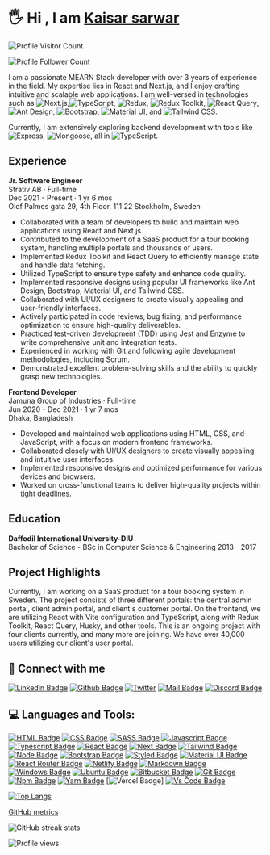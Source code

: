 # 🖐 Hi , I am [Kaisar sarwar](https://lucid-bohr-a7a084.netlify.app/)
![Profile Visitor Count](https://visitor-badge.laobi.icu/badge?page_id=kaisarvam.kaisarvam)

![Profile Follower Count](https://img.shields.io/github/followers/kaisarvam.svg?style=for-the-badge&logo=github&label=Follower&maxAge=11)

I am a passionate MEARN Stack developer with over 3 years of experience in the field. My expertise lies in React and Next.js, and I enjoy crafting intuitive and scalable web applications. I am well-versed in technologies such as ![Next.js](https://img.shields.io/badge/-Next.js-000000?style=flat-square&logo=nextdotjs&logoColor=white),![TypeScript](https://img.shields.io/badge/-TypeScript-007ACC?style=flat-square&logo=typescript&logoColor=white), ![Redux](https://img.shields.io/badge/-Redux-764ABC?style=flat-square&logo=redux&logoColor=white), ![Redux Toolkit](https://img.shields.io/badge/-Redux_Toolkit-764ABC?style=flat-square&logo=redux&logoColor=white), ![React Query](https://img.shields.io/badge/-React_Query-FF4154?style=flat-square&logo=react-query&logoColor=white), ![Ant Design](https://img.shields.io/badge/-Ant_Design-0170FE?style=flat-square&logo=ant-design&logoColor=white), ![Bootstrap](https://img.shields.io/badge/-Bootstrap-7952B3?style=flat-square&logo=bootstrap&logoColor=white), ![Material UI](https://img.shields.io/badge/-Material_UI-0081CB?style=flat-square&logo=material-ui&logoColor=white), and ![Tailwind CSS](https://img.shields.io/badge/-Tailwind_CSS-38B2AC?style=flat-square&logo=tailwind-css&logoColor=white). 

Currently, I am extensively exploring backend development with tools like ![Express](https://img.shields.io/badge/-Express-000000?style=flat-square&logo=express&logoColor=white), ![Mongoose](https://img.shields.io/badge/-Mongoose-47A248?style=flat-square&logo=mongoose&logoColor=white), all in ![TypeScript](https://img.shields.io/badge/-TypeScript-007ACC?style=flat-square&logo=typescript&logoColor=white).


## Experience

**Jr. Software Engineer**  
Strativ AB · Full-time  
Dec 2021 - Present · 1 yr 6 mos  
Olof Palmes gata 29, 4th Floor, 111 22 Stockholm, Sweden

- Collaborated with a team of developers to build and maintain web applications using React and Next.js.
- Contributed to the development of a SaaS product for a tour booking system, handling multiple portals and thousands of users.
- Implemented Redux Toolkit and React Query to efficiently manage state and handle data fetching.
- Utilized TypeScript to ensure type safety and enhance code quality.
- Implemented responsive designs using popular UI frameworks like Ant Design, Bootstrap, Material UI, and Tailwind CSS.
- Collaborated with UI/UX designers to create visually appealing and user-friendly interfaces.
- Actively participated in code reviews, bug fixing, and performance optimization to ensure high-quality deliverables.
- Practiced test-driven development (TDD) using Jest and Enzyme to write comprehensive unit and integration tests.
- Experienced in working with Git and following agile development methodologies, including Scrum.
- Demonstrated excellent problem-solving skills and the ability to quickly grasp new technologies.

**Frontend Developer**  
Jamuna Group of Industries · Full-time  
Jun 2020 - Dec 2021 · 1 yr 7 mos  
Dhaka, Bangladesh

- Developed and maintained web applications using HTML, CSS, and JavaScript, with a focus on modern frontend frameworks.
- Collaborated closely with UI/UX designers to create visually appealing and intuitive user interfaces.
- Implemented responsive designs and optimized performance for various devices and browsers.
- Worked on cross-functional teams to deliver high-quality projects within tight deadlines.

## Education

**Daffodil International University-DIU**  
Bachelor of Science - BSc in Computer Science & Engineering 
2013 - 2017

## Project Highlights

Currently, I am working on a SaaS product for a tour booking system in Sweden. The project consists of three different portals: the central admin portal, client admin portal, and client's customer portal. On the frontend, we are utilizing React with Vite configuration and TypeScript, along with Redux Toolkit, React Query, Husky, and other tools. This is an ongoing project with four clients currently, and many more are joining. We have over 40,000 users utilizing our client's user portal.



## 🚀 Connect with me



[![Linkedin Badge](https://img.shields.io/badge/LinkedIn-0077B5?style=for-the-badge&logo=linkedin&logoColor=white)](https://linkedin.com/in/kaisar-sarwar-10bb25159)
[![Github Badge](https://img.shields.io/badge/GitHub-100000?style=for-the-badge&logo=github&logoColor=white)](https://github.com/kaisarvam)
[![Twitter](https://img.shields.io/badge/Twitter-1DA1F2?style=for-the-badge&logo=twitter&logoColor=white)](https://twitter.com/tech_kaisar)
[![Mail Badge](https://img.shields.io/badge/Gmail-D14836?style=for-the-badge&logo=gmail&logoColor=white)](mailto:tech.kaisar@gmail.com)
[![Discord Badge](https://img.shields.io/badge/Discord-7289DA?style=for-the-badge&logo=discord&logoColor=white)](https://discordapp.com/)


## 💻 Languages and Tools:


[![HTML Badge](https://img.shields.io/badge/HTML5-E34F26?style=for-the-badge&logo=html5&logoColor=white)](https://github.com/kaisarvam)
[![CSS Badge](https://img.shields.io/badge/CSS3-1572B6?style=for-the-badge&logo=css3&logoColor=white)](https://github.com/kaisarvam)
[![SASS Badge](https://img.shields.io/badge/Sass-CC6699?style=for-the-badge&logo=sass&logoColor=white)](https://github.com/kaisarvam)
[![Javascript Badge](https://img.shields.io/badge/JavaScript-F7DF1E?style=for-the-badge&logo=javascript&logoColor=black)](https://github.com/kaisarvam)
[![Typescript Badge](https://img.shields.io/badge/typeScript-0078D6?style=for-the-badge&logo=typeScript&logoColor=white)](https://github.com/kaisarvam)
[![React Badge](https://img.shields.io/badge/React-20232A?style=for-the-badge&logo=react&logoColor=61DAFB)](https://github.com/kaisarvam)
[![Next Badge](https://img.shields.io/badge/NextJS-000?style=for-the-badge&logo=nextjs&logoColor=61DAFB)](https://github.com/kaisarvam)
[![Tailwind Badge](https://img.shields.io/badge/Tailwind_CSS-38B2AC?style=for-the-badge&logo=tailwind-css&logoColor=white)](https://github.com/kaisarvam)
[![Node Badge](https://img.shields.io/badge/Node.js-43853D?style=for-the-badge&logo=node.js&logoColor=white)](https://github.com/kaisarvam)
[![Bootstrap Badge](https://img.shields.io/badge/Bootstrap-563D7C?style=for-the-badge&logo=bootstrap&logoColor=white)](https://github.com/kaisarvam)
[![Styled Badge](https://img.shields.io/badge/styled--components-DB7093?style=for-the-badge&logo=styled-components&logoColor=white)](https://github.com/kaisarvam)
[![Material UI Badge](https://img.shields.io/badge/Material--UI-0081CB?style=for-the-badge&logo=material-ui&logoColor=white)](https://github.com/kaisarvam)
[![React Router Badge](https://img.shields.io/badge/React_Router-CA4245?style=for-the-badge&logo=react-router&logoColor=white)](https://github.com/kaisarvam)
[![Netlify Badge](https://img.shields.io/badge/Netlify-00C7B7?style=for-the-badge&logo=netlify&logoColor=white)](https://github.com/kaisarvam)
[![Markdown Badge](https://img.shields.io/badge/Markdown-000000?style=for-the-badge&logo=markdown&logoColor=white)](https://github.com/kaisarvam)
[![Windows Badge](https://img.shields.io/badge/Windows-0078D6?style=for-the-badge&logo=windows&logoColor=white)](https://github.com/kaisarvam)
[![Ubuntu Badge](https://img.shields.io/badge/Ubuntu-E95420?style=for-the-badge&logo=ubuntu&logoColor=white)](https://github.com/kaisarvam)
[![Bitbucket Badge](https://img.shields.io/badge/Bitbucket-330F63?style=for-the-badge&logo=bitbucket&logoColor=white)](https://github.com/kaisarvam)
[![Git Badge](https://img.shields.io/badge/git-f34f29?style=for-the-badge&logo=git&logoColor=white)](https://github.com/kaisarvam)
[![Npm Badge](https://img.shields.io/badge/npm-d7141a?style=for-the-badge&logo=npm&logoColor=white)](https://github.com/kaisarvam)
[![Yarn Badge](https://img.shields.io/badge/yarn-0078D6?style=for-the-badge&logo=yarn&logoColor=white)](https://github.com/kaisarvam)
[![Vercel Badge](https://img.shields.io/badge/vercel-000?style=for-the-badge&logo=vercel&logoColor=white)]
[![Vs Code Badge](https://img.shields.io/badge/Visual_Studio_Code-0078D6?style=for-the-badge&logo=visualstudiocode&logoColor=white)](https://github.com/kaisarvam)

[![Top Langs](https://github-readme-stats.vercel.app/api/top-langs/?username=kaisarvam)](https://github.com/anuraghazra/github-readme-stats)


[GitHub metrics](https://metrics.lecoq.io/kaisarvam)  

![GitHub streak stats](https://github-readme-streak-stats.herokuapp.com/?user=kaisarvam)  

![Profile views](https://gpvc.arturio.dev/kaisarvam)  
